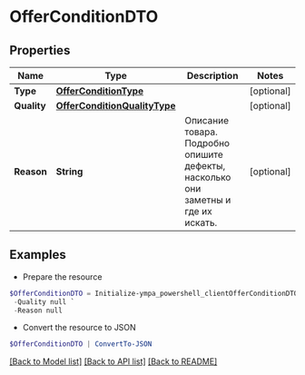 # OfferConditionDTO
## Properties

Name | Type | Description | Notes
------------ | ------------- | ------------- | -------------
**Type** | [**OfferConditionType**](OfferConditionType.md) |  | [optional] 
**Quality** | [**OfferConditionQualityType**](OfferConditionQualityType.md) |  | [optional] 
**Reason** | **String** | Описание товара. Подробно опишите дефекты, насколько они заметны и где их искать.  | [optional] 

## Examples

- Prepare the resource
```powershell
$OfferConditionDTO = Initialize-ympa_powershell_clientOfferConditionDTO  -Type null `
 -Quality null `
 -Reason null
```

- Convert the resource to JSON
```powershell
$OfferConditionDTO | ConvertTo-JSON
```

[[Back to Model list]](../README.md#documentation-for-models) [[Back to API list]](../README.md#documentation-for-api-endpoints) [[Back to README]](../README.md)

